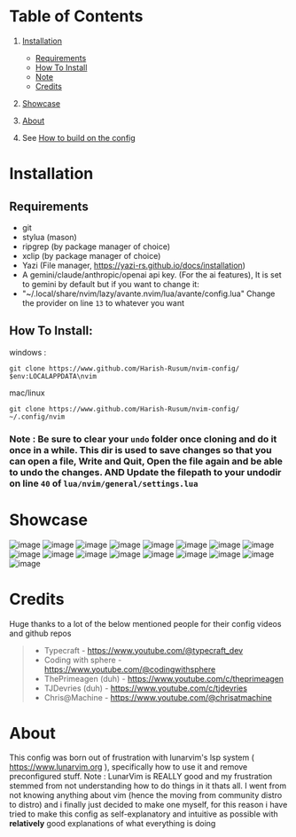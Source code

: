 # Table of Contents
1. [Installation](#installation)
   - [Requirements](#requirements)
   - [How To Install](#how-to-install)
   - [Note](#note)
   - [Credits](#credits)

2. [Showcase](#showcase)

3. [About](#about)

4. See [How to build on the config](lua/nvim/chtshts/general.md)

# Installation

## Requirements
-  git
- stylua (mason)
- ripgrep (by package manager of choice)
- xclip (by package manager of choice)
- Yazi (File manager, https://yazi-rs.github.io/docs/installation)
- A gemini/claude/anthropic/openai api key. (For the ai features), It is set to gemini by default but if you want to change it:
- "~/.local/share/nvim/lazy/avante.nvim/lua/avante/config.lua" Change the provider on line `13` to whatever you want

## How To Install:
windows : 
```
git clone https://www.github.com/Harish-Rusum/nvim-config/ $env:LOCALAPPDATA\nvim 
```

mac/linux
```
git clone https://www.github.com/Harish-Rusum/nvim-config/ ~/.config/nvim
```
### Note : Be sure to clear your `undo` folder once cloning and do it once in a while. This dir is used to save changes so that you can open a file, Write and Quit, Open the file again and be able to undo the changes. AND Update the filepath to your undodir on line `40` of `lua/nvim/general/settings.lua`

# Showcase

![image](https://github.com/user-attachments/assets/7b663c3b-2512-4785-9a84-6ca923fb8df3)
![image](https://github.com/user-attachments/assets/e8d0a817-92d2-4f04-bfd3-c9ed35aab7be)
![image](https://github.com/user-attachments/assets/8ed73f72-f7b6-42cc-9055-a1359792ddcf)
![image](https://github.com/user-attachments/assets/38726f7f-92d9-4fce-a110-2774620bfe12)
![image](https://github.com/user-attachments/assets/2ddb9b1c-d6b7-48e9-945b-264c0496d9df)
![image](https://github.com/user-attachments/assets/839de997-e240-4039-b6ee-d06776e68012)
![image](https://github.com/user-attachments/assets/479f7e6a-7579-4dcb-b420-90168c188134)
![image](https://github.com/user-attachments/assets/7fdc2020-a03c-41ea-9d5c-51bc88aa667f)
![image](https://github.com/user-attachments/assets/6e0f53a4-733f-4fd2-bd88-f6e9c1bb3909)
![image](https://github.com/user-attachments/assets/d913c1c4-7a2a-4fc9-b188-3e7d9eadc296)
![image](https://github.com/user-attachments/assets/feed77f6-e8be-42f1-8b2e-265a8b6c7dd9)
![image](https://github.com/user-attachments/assets/a51d6161-f64d-46b8-92a6-235534e45a91)
![image](https://github.com/user-attachments/assets/a33a6887-c5a5-4447-9e87-706f438e23c3)
![image](https://github.com/user-attachments/assets/16bb78b5-0c03-40ff-b5ab-957cc18fbad7)
![image](https://github.com/user-attachments/assets/8cbfcdf1-1270-4b1d-8a13-7478d9a16116)
![image](https://github.com/user-attachments/assets/33377e49-eab2-473e-880a-f4d2e62637d6)
![image](https://github.com/user-attachments/assets/562db9f0-4adb-4346-8c8f-6992c4d1eaba)

# Credits

Huge thanks to a lot of the below mentioned people for their config videos and github repos
> - Typecraft - https://www.youtube.com/@typecraft_dev
> - Coding with sphere - https://www.youtube.com/@codingwithsphere
> - ThePrimeagen (duh) - https://www.youtube.com/c/theprimeagen
> - TJDevries (duh) - https://www.youtube.com/c/tjdevries
> - Chris@Machine - https://www.youtube.com/@chrisatmachine 

# About

This config was born out of frustration with lunarvim's lsp system ( https://www.lunarvim.org ), specifically how to use it and remove preconfigured stuff.
Note : LunarVim is REALLY good and my frustration stemmed from not understanding how to do things in it thats all.
I went from not knowing anything about vim (hence the moving from community distro to distro) and i finally just decided to make one myself, for this reason i have tried to make this config as self-explanatory and intuitive as possible with **relatively** good explanations of what everything is doing 
